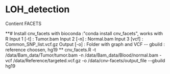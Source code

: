 # LOH_detection
Contient FACETS


**# Install cnv_facets with bioconda :"conda install cnv_facets", works with R
Input 1 [-t] :  Tumor.bam
Input 2 [-n] : Normal.bam
Input 3 [vcf] : Common_SNP_list.vcf.gz
Output [-o] : Folder with graph and VCF
-- gbuild : reference choosen, hg19
**
cnv_facets.R -t /data/Bam_data/Tumor/tumor.bam -n /data/Bam_data/Blood/normal.bam -vcf /data/Reference/targeted.vcf.gz -o /data/cnv-facets/output_file --gbuild hg19
